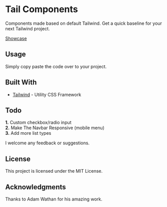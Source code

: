 # Tail Components

Components made based on default Tailwind. Get a quick baseline for your next Tailwind project.

[Showcase](https://rexdesign.dev/)

## Usage

Simply copy paste the code over to your project.

## Built With

* [Tailwind](https://tailwindcss.com/) - Utility CSS Framework

## Todo

**1.** Custom checkbox/radio input    
**2.** Make The Navbar Responsive (mobile menu)  
**3.** Add more list types   

I welcome any feedback or suggestions. 

## License

This project is licensed under the MIT License.

## Acknowledgments

Thanks to Adam Wathan for his amazing work.

